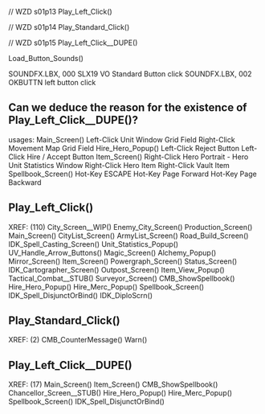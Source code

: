 


// WZD s01p13
Play_Left_Click()

// WZD s01p14
Play_Standard_Click()

// WZD s01p15
Play_Left_Click__DUPE()





Load_Button_Sounds()

SOUNDFX.LBX, 000    SLX19 VO    Standard Button click
SOUNDFX.LBX, 002    OKBUTTN     left button click





## Can we deduce the reason for the existence of Play_Left_Click__DUPE()?

usages:
    Main_Screen()
        Left-Click Unit Window Grid Field
        Right-Click Movement Map Grid Field
    Hire_Hero_Popup()
        Left-Click Reject Button
        Left-Click Hire / Accept Button
    Item_Screen()
        Right-Click Hero Portrait - Hero Unit Statistics Window
        Right-Click Hero Item
        Right-Click Vault Item
    Spellbook_Screen()
        Hot-Key ESCAPE
        Hot-Key Page Forward
        Hot-Key Page Backward
        

## Play_Left_Click()

XREF:  (110)
    City_Screen__WIP()
    Enemy_City_Screen()
    Production_Screen()
    Main_Screen()
    CityList_Screen()
    ArmyList_Screen()
    Road_Build_Screen()
    IDK_Spell_Casting_Screen()
    Unit_Statistics_Popup()
    UV_Handle_Arrow_Buttons()
    Magic_Screen()
    Alchemy_Popup()
    Mirror_Screen()
    Item_Screen()
    Powergraph_Screen()
    Status_Screen()
    IDK_Cartographer_Screen()
    Outpost_Screen()
    Item_View_Popup()
    Tactical_Combat__STUB()
    Surveyor_Screen()
    CMB_ShowSpellbook()
    Hire_Hero_Popup()
    Hire_Merc_Popup()
    Spellbook_Screen()
    IDK_Spell_DisjunctOrBind()
    IDK_DiploScrn()



## Play_Standard_Click()

XREF:  (2)
    CMB_CounterMessage()
    Warn()



## Play_Left_Click__DUPE()

XREF:  (17)
    Main_Screen()
    Item_Screen()
    CMB_ShowSpellbook()
    Chancellor_Screen__STUB()
    Hire_Hero_Popup()
    Hire_Merc_Popup()
    Spellbook_Screen()
    IDK_Spell_DisjunctOrBind()
